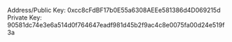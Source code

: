 Address/Public Key: 0xcc8cFdBF17b0E55a6308AEEe581386d4D069215d
Private Key: 90581dc74e3e6a514d0f764647eadf981d45b2f9ac4c8e0075fa00d24e519f3a
